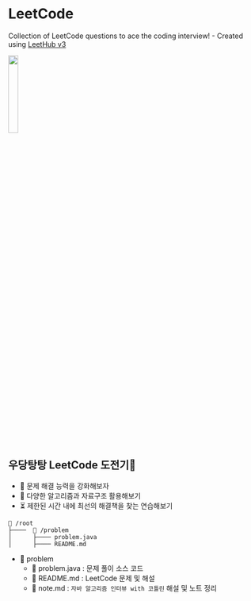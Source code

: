 # LeetCode
Collection of LeetCode questions to ace the coding interview! - Created using [LeetHub v3](https://github.com/raphaelheinz/LeetHub-3.0)
<div>
  <img src ="https://contents.kyobobook.co.kr/sih/fit-in/458x0/pdt/9791189909550.jpg" width = 20%>
</div>

## 우당탕탕 LeetCode 도전기👻
- 🎯 문제 해결 능력을 강화해보자
- 🚀 다양한 알고리즘과 자료구조 활용해보기
- ⏳ 제한된 시간 내에 최선의 해결책을 찾는 연습해보기

```text
📂 /root
├────  📂 /problem
│      ├──── problem.java
│      ├──── README.md
````
- 📂 problem
  - 📄 problem.java : 문제 풀이 소스 코드
  - 📄 README.md : LeetCode 문제 및 해설
  - 📄 note.md : `자바 알고리즘 인터뷰 with 코틀린` 해설 및 노트 정리
